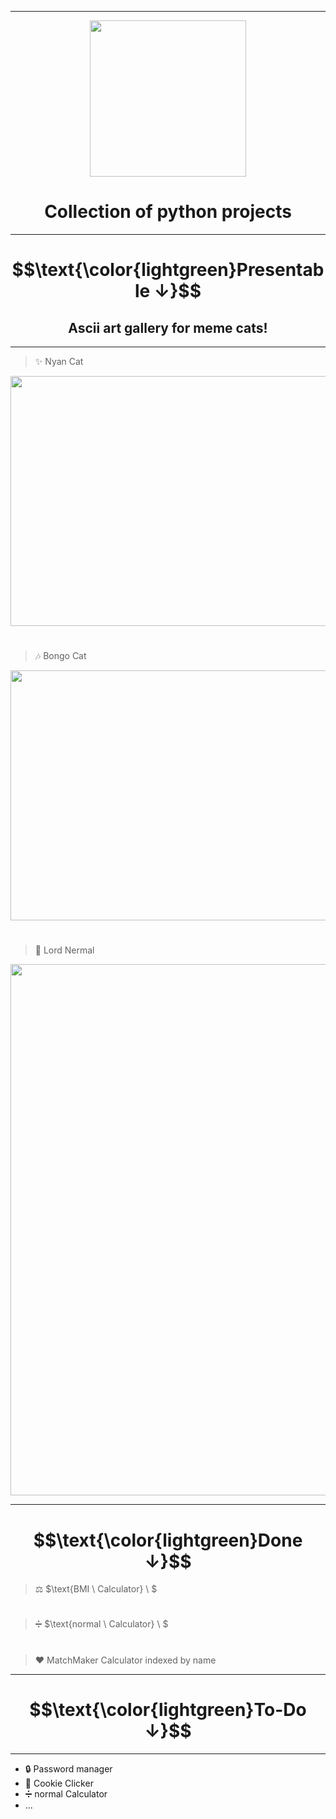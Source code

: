--------------------------------------------------------------------
<p align="center">
  <img src="https://user-images.githubusercontent.com/90912310/210999607-9cbe7976-7dc7-469c-9951-9e0ee9bf0f29.png" height="250" width="250">
</p>

# $$\text{Collection \ of \ python \ projects}$$ 
--------------------------------------------------------------------
# $$\text{\color{lightgreen}Presentable ↓}$$
## $$\text{Ascii \ art \ gallery \ for \ meme \ cats!}$$
--------------------------------------------------------------------
> ✨ $\text{Nyan \ Cat}$
<p align="center">
  <img src="https://user-images.githubusercontent.com/90912310/210973798-fa615900-4893-417f-8b36-71d99ee22f76.png" height="400" width="650">
</p>

#

> 🎶 $\text{Bongo \ Cat}$
<p align="center">
  <img src="https://user-images.githubusercontent.com/90912310/210982396-adcb17b2-8ac8-42e1-a33e-0f3aa780d84f.png" height="400" width="650">
</p>

#

> 💯 $\text{Lord \ Nermal}$
<p align="center">
  <img src="https://user-images.githubusercontent.com/90912310/210982464-f3fb0bc5-ab68-418e-8e01-02272d4e8639.png" height="850" width="650">
</p>

--------------------------------------------------------------------
# $$\text{\color{lightgreen}Done ↓}$$ 

> ⚖️ $\text{BMI \ Calculator} \ $
#
> ➗ $\text{normal \ Calculator} \ $ 
#
> ❤️ $\text{MatchMaker \ Calculator \ indexed \ by \ name}$
--------------------------------------------------------------------
# $$\text{\color{lightgreen}To-Do ↓}$$ 
--------------------------------------------------------------------
+ 🔒 $\text{Password \ manager}$
+ 🍪 $\text{Cookie \ Clicker}$
+ ➗ $\text{normal \ Calculator}$
+ $\text{...}$
#
